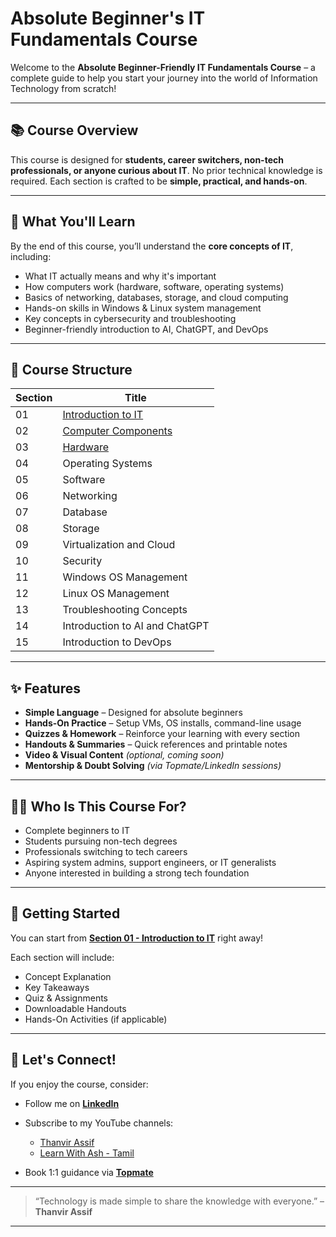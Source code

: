 #  Absolute Beginner's IT Fundamentals Course

Welcome to the **Absolute Beginner-Friendly IT Fundamentals Course** – a complete guide to help you start your journey into the world of Information Technology from scratch!

---

## 📚 Course Overview

This course is designed for **students, career switchers, non-tech professionals, or anyone curious about IT**. No prior technical knowledge is required. Each section is crafted to be **simple, practical, and hands-on**.

---

## 🎯 What You'll Learn

By the end of this course, you’ll understand the **core concepts of IT**, including:

- What IT actually means and why it's important
- How computers work (hardware, software, operating systems)
- Basics of networking, databases, storage, and cloud computing
- Hands-on skills in Windows & Linux system management
- Key concepts in cybersecurity and troubleshooting
- Beginner-friendly introduction to AI, ChatGPT, and DevOps

---

## 🧩 Course Structure

| Section | Title |
|--------|-------|
| 01 | [Introduction to IT](/Day-01.md) |
| 02 | [Computer Components](/Day-02.md) |
| 03 | [Hardware](/Day-03.md) |
| 04 | Operating Systems |
| 05 | Software |
| 06 | Networking |
| 07 | Database |
| 08 | Storage |
| 09 | Virtualization and Cloud |
| 10 | Security |
| 11 | Windows OS Management |
| 12 | Linux OS Management |
| 13 | Troubleshooting Concepts |
| 14 | Introduction to AI and ChatGPT |
| 15 | Introduction to DevOps |

---

## ✨ Features

- **Simple Language** – Designed for absolute beginners  
- **Hands-On Practice** – Setup VMs, OS installs, command-line usage  
- **Quizzes & Homework** – Reinforce your learning with every section  
- **Handouts & Summaries** – Quick references and printable notes  
- **Video & Visual Content** *(optional, coming soon)*  
- **Mentorship & Doubt Solving** *(via Topmate/LinkedIn sessions)*  

---

## 🧑‍💻 Who Is This Course For?

- Complete beginners to IT  
- Students pursuing non-tech degrees  
- Professionals switching to tech careers  
- Aspiring system admins, support engineers, or IT generalists  
- Anyone interested in building a strong tech foundation  

---

## 🧭 Getting Started

You can start from [**Section 01 - Introduction to IT**](/Day-01.md) right away!

Each section will include:
- Concept Explanation  
- Key Takeaways  
- Quiz & Assignments  
- Downloadable Handouts  
- Hands-On Activities (if applicable)

---

## 🤝 Let's Connect!

If you enjoy the course, consider:
- Follow me on **[LinkedIn](https://www.linkedin.com/in/thanvir-assif-1b3435203/)**
- Subscribe to my YouTube channels:
        
    * [Thanvir Assif](https://www.youtube.com/@thanvirassif731) 
    * [Learn With Ash - Tamil](https://www.youtube.com/@learnwithashtamil7)

- Book 1:1 guidance via **[Topmate](https://topmate.io/thanvir_assif/)**

---

> “Technology is made simple to share the knowledge with everyone.” – **Thanvir Assif**

---
